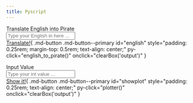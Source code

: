```yaml
---
title: Pyscript
---
```


<!-- pyscript routines -->
<div markdown>
<py-config src="../pyscript_level1.toml"></py-config>
<py-script src="../mycode/main.py"></py-script>

<!-- You dare not drink my rum! -->

Translate English into Pirate<br>
<input type="text" id="english" placeholder="Type your English in here ..."><br>
[Translate!](#){ .md-button .md-button--primary id="english" style="padding: 0.25rem; margin-top: 0.5rem; text-align: center;" py-click="english_to_pirate()" onclick="clearBox('output')"  }


Input Value<br>
<input type="text" id="showplot" placeholder="Type your int value ..."><br>
[Show it!](#){ .md-button .md-button--primary id="showplot" style="padding: 0.25rem; text-align: center;" py-click="plotter()" onclick="clearBox('output')" }


<div id="output"></div>
</div>

